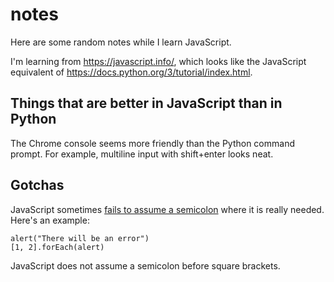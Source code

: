 # notes

Here are some random notes while I learn JavaScript.

I'm learning from https://javascript.info/, which looks like the JavaScript equivalent of https://docs.python.org/3/tutorial/index.html.

## Things that are better in JavaScript than in Python

The Chrome console seems more friendly than the Python command prompt.  For example, multiline input with shift+enter looks neat.

## Gotchas

JavaScript sometimes [fails to assume a semicolon](https://javascript.info/structure#semicolon) where it is really needed.  Here's an example:
```
alert("There will be an error")
[1, 2].forEach(alert)
```
JavaScript does not assume a semicolon before square brackets.
